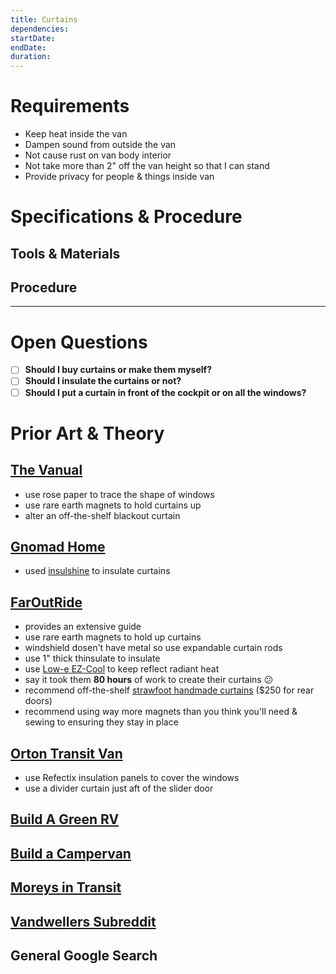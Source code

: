 ```yaml
---
title: Curtains
dependencies:
startDate:
endDate:
duration:
---
```


# Requirements

 - Keep heat inside the van
 - Dampen sound from outside the van
 - Not cause rust on van body interior
 - Not take more than 2" off the van height so that I can stand
 - Provide privacy for people & things inside van

# Specifications & Procedure

## Tools & Materials

<!-- TODO -->

## Procedure

<!-- TODO -->

-----

# Open Questions

- [ ] **Should I buy curtains or make them myself?**
- [ ] **Should I insulate the curtains or not?**
- [ ] **Should I put a curtain in front of the cockpit or on all the windows?**

# Prior Art & Theory

## [The Vanual](http://thevanual.com)

 - use rose paper to trace the shape of windows
 - use rare earth magnets to hold curtains up
 - alter an off-the-shelf blackout curtain

## [Gnomad Home](https://gnomadhome.com)

- used [insulshine](https://www.amazon.com/Insul-Shine-6360-by-the-yard/dp/B00HDOPJ3E/ref=as_li_ss_tl?ie=UTF8&qid=1504593834&sr=8-1&keywords=insul-shine&linkCode=sl1&tag=gh-byovan-20&linkId=2d33f21e0ec978af87152f498aa721d3) to insulate curtains

## [FarOutRide](http://faroutride.com)

- provides an extensive guide
- use rare earth magnets to hold up curtains
- windshield dosen't have metal so use expandable curtain rods
- use 1" thick thinsulate to insulate
- use [Low-e EZ-Cool](http://amzn.to/2uccOGt) to keep reflect radiant heat
- say it took them **80 hours** of work to create their curtains :confused:
- recommend off-the-shelf [strawfoot handmade curtains](https://strawfoothandmade.com/products/window-covers-ford-transit-van-medium-high-roof?variant=45117186500) ($250 for rear doors)
- recommend using way more magnets than you think you'll need & sewing to ensuring they stay in place

## [Orton Transit Van](http://www.ortontransit.info)

- use Refectix insulation panels to cover the windows
- use a divider curtain just aft of the slider door

## [Build A Green RV](http://www.buildagreenrv.com)

<!-- TODO -->

## [Build a Campervan](https://buildacampervan.com)
<!-- TODO -->

## [Moreys in Transit](http://moreysintransit.com)

<!-- TODO -->

## [Vandwellers Subreddit](https://www.reddit.com/r/vandwellers)

<!-- TODO -->

## General Google Search

<!-- TODO -->
